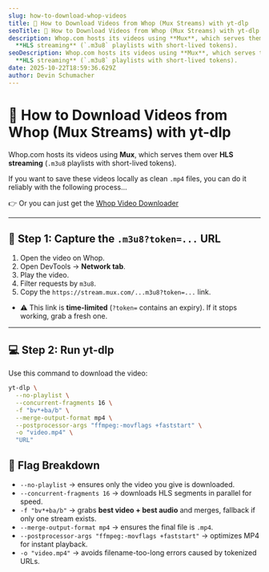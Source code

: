 ```yaml
---
slug: how-to-download-whop-videos
title: 🎥 How to Download Videos from Whop (Mux Streams) with yt-dlp
seoTitle: 🎥 How to Download Videos from Whop (Mux Streams) with yt-dlp
description: Whop.com hosts its videos using **Mux**, which serves them over
  **HLS streaming** (`.m3u8` playlists with short-lived tokens).
seoDescription: Whop.com hosts its videos using **Mux**, which serves them over
  **HLS streaming** (`.m3u8` playlists with short-lived tokens).
date: 2025-10-22T18:59:36.629Z
author: Devin Schumacher
---
```


# 🎥 How to Download Videos from Whop (Mux Streams) with yt-dlp

Whop.com hosts its videos using **Mux**, which serves them over **HLS streaming** (`.m3u8` playlists with short-lived tokens). 

If you want to save these videos locally as clean `.mp4` files, you can do it reliably with the following process...

👉 Or you can just get the [Whop Video Downloader](https://serp.ly/whop-video-downloader)


---

## 🔎 Step 1: Capture the `.m3u8?token=...` URL

1. Open the video on Whop.
2. Open DevTools → **Network tab**.
3. Play the video.
4. Filter requests by `m3u8`.
5. Copy the `https://stream.mux.com/...m3u8?token=...` link.

* ⚠️ This link is **time-limited** (`?token=` contains an expiry). If it stops working, grab a fresh one.

---

## 💻 Step 2: Run yt-dlp

Use this command to download the video:

```bash
yt-dlp \
  --no-playlist \
  --concurrent-fragments 16 \
  -f "bv*+ba/b" \
  --merge-output-format mp4 \
  --postprocessor-args "ffmpeg:-movflags +faststart" \
  -o "video.mp4" \
  "URL"
```



## 🔑 Flag Breakdown

* `--no-playlist` → ensures only the video you give is downloaded.
* `--concurrent-fragments 16` → downloads HLS segments in parallel for speed.
* `-f "bv*+ba/b"` → grabs **best video + best audio** and merges, fallback if only one stream exists.
* `--merge-output-format mp4` → ensures the final file is `.mp4`.
* `--postprocessor-args "ffmpeg:-movflags +faststart"` → optimizes MP4 for instant playback.
* `-o "video.mp4"` → avoids filename-too-long errors caused by tokenized URLs.

